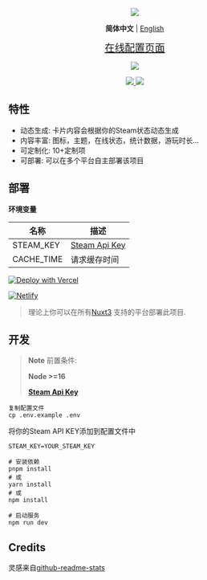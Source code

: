 <p align="center">
  <img src="https://cdn.jsdelivr.net/gh/yuyinws/static@master/2022/10/upgit_20221022_1666452627.svg">
</p>
<p align='center'>
<b>简体中文</b> | <a href="https://github.com/yuyinws/steam-card/blob/master/README.md">English</a>
</p>


<p align="center">
<a href="https://card.yuy1n.io" style="font-size:20px">在线配置页面</a>
</p>
<p align="center">
  <a href="https://card.yuy1n.io">
		<img src="https://card.yuy1n.io/card/76561198028121353" />
   </a>
</p>

<p align="center">
<a href="https://card.yuy1n.io">
<img src="https://therealsujitk-vercel-badge.vercel.app/?app=steam-card"></img>
</a>
<a href="https://netlifycard.yuy1n.io/">
<img src="https://api.netlify.com/api/v1/badges/26879726-2f6e-49e2-8abe-550512e9095c/deploy-status"></img>
</a>
</p>


## 特性

- 动态生成: 卡片内容会根据你的Steam状态动态生成
- 内容丰富: 图标，主题，在线状态，统计数据，游玩时长...
- 可定制化: 10+定制项
- 可部署: 可以在多个平台自主部署该项目

## 部署

**环境变量**

| 名称      | 描述 |
| ----------- | ----------- |
| STEAM_KEY      | [Steam Api Key](https://steamcommunity.com/dev/apikey) |
| CACHE_TIME   | 请求缓存时间        |

[![Deploy with Vercel](https://vercel.com/button)](https://vercel.com/new/clone?repository-url=https%3A%2F%2Fgithub.com%2Fyuyinws%2Fsteam-card&env=STEAM_KEY,CACHE_TIME)

[![Netlify](https://www.netlify.com/img/deploy/button.svg)](https://app.netlify.com/start/deploy?repository=https://github.com/yuyinws/steam-card)

> 理论上你可以在所有[Nuxt3](https://v3.nuxtjs.org/getting-started/deployment/#supported-hosting-providers) 支持的平台部署此项目.

## 开发

> **Note** 
> 前置条件:
>
> **Node >=16**
>
> **[Steam Api Key](https://steamcommunity.com/dev/apikey)**

```shell
复制配置文件
cp .env.example .env
```

将你的Steam API KEY添加到配置文件中

```shell
STEAM_KEY=YOUR_STEAM_KEY
```

```shell
# 安装依赖
pnpm install
# 或
yarn install
# 或
npm install

# 启动服务
npm run dev
```

## Credits
灵感来自[github-readme-stats](https://github.com/anuraghazra/github-readme-stats)
